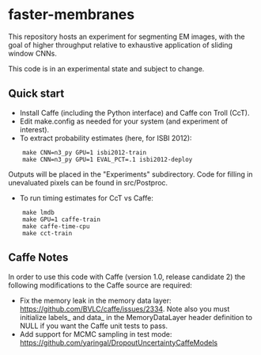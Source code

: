 # faster-membranes
This repository hosts an experiment for segmenting EM images, with the
goal of higher throughput relative to exhaustive application of sliding window CNNs.

This code is in an experimental state and subject to change.


## Quick start

-  Install Caffe (including the Python interface) and Caffe con Troll (CcT).
-  Edit make.config as needed for your system (and experiment of interest).
-  To extract probability estimates (here, for ISBI 2012):
```
    make CNN=n3_py GPU=1 isbi2012-train
    make CNN=n3_py GPU=1 EVAL_PCT=.1 isbi2012-deploy
```
  Outputs will be placed in the "Experiments" subdirectory.  Code for filling in unevaluated pixels can be found in src/Postproc.

-  To run timing estimates for CcT vs Caffe:
```
    make lmdb
    make GPU=1 caffe-train
    make caffe-time-cpu
    make cct-train
```


## Caffe Notes
In order to use this code with Caffe (version 1.0, release candidate 2) the following modifications to the Caffe source are required:

- Fix the memory leak in the memory data layer: https://github.com/BVLC/caffe/issues/2334.  Note also you must initialize labels_ and data_ in the MemoryDataLayer header definition to NULL if you want the Caffe unit tests to pass.
- Add support for MCMC sampling in test mode:  https://github.com/yaringal/DropoutUncertaintyCaffeModels
